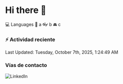 # Hi there 👋

:computer: Languages
:pencil: a
:eyeglasses: b
:oncoming_automobile: c

### :zap: Actividad reciente
<!--RECENT_ACTIVITY:start-->
<!--RECENT_ACTIVITY:end-->
<!--RECENT_ACTIVITY:last_update-->
Last Updated: Tuesday, October 7th, 2025, 1:24:49 AM
<!--RECENT_ACTIVITY:last_update_end-->

### Vías de contacto

![LinkedIn](https://www.linkedin.com/in/irving-hernández-226846205/)
